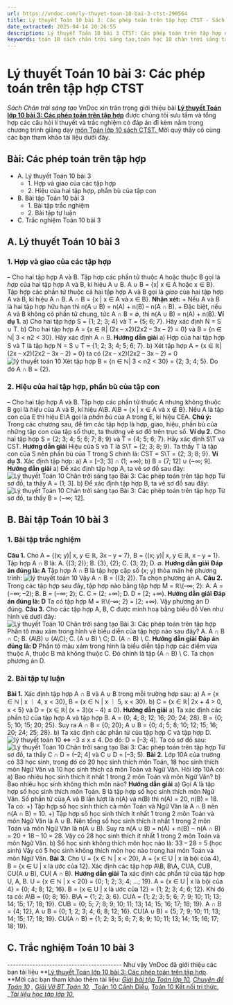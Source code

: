 ```yaml
---
url: https://vndoc.com/ly-thuyet-toan-10-bai-3-ctst-290564
title: Lý thuyết Toán 10 bài 3: Các phép toán trên tập hợp CTST - Sách Chân trời sáng tạo - VnDoc.com
date_extracted: 2025-04-14 20:26:55
description: Lý thuyết Toán 10 bài 3 CTST: Các phép toán trên tập hợp được VnDoc sưu tầm và giới thiệu  để tham khảo chuẩn bị cho bài giảng học kì mới sắp tới đây của mình.
keywords: toán 10 sách chân trời sáng tạo,toán học 10 chân trời sáng tạo,lý thuyết toán học 10 CTST,Toán lớp 10,ôn tập lý thuyết toán lớp 10,lý thuyết môn toán 10,lý thuyết toán 10 CTST,Lý thuyết môn toán 10 bài 3,Các phép toán trên tập hợp,trắc nghiệm toán 10 CTST,Lý thuyết toán 10 bài 3 CTST,trắc nghiệm bài Các phép toán trên tập hợp
---
```


# Lý thuyết Toán 10 bài 3: Các phép toán trên tập hợp CTST
 _Sách Chân trời sáng tạo_
VnDoc xin trân trọng giới thiệu bài **[Lý thuyết Toán lớp 10 bài 3: Các phép toán trên tập hợp](<https://vndoc.com/ly-thuyet-toan-10-bai-3-ctst-290564>)** được chúng tôi sưu tầm và tổng hợp các câu hỏi lí thuyết và trắc nghiệm có đáp án đi kèm nằm trong chương trình giảng dạy [môn Toán lớp 10 sách CTST. ](<https://vndoc.com/toan-10-chan-troi-sang-tao-tap1>)Mời quý thầy cô cùng các bạn tham khảo tài liệu dưới đây.
## Bài: Các phép toán trên tập hợp
  * A. Lý thuyết Toán 10 bài 3
    * 1\. Hợp và giao của các tập hợp
    * 2\. Hiệu của hai tập hợp, phần bù của tập con
  * B. Bài tập Toán 10 bài 3
    * 1\. Bài tập trắc nghiệm
    * 2\. Bài tập tự luận
  * C. Trắc nghiệm Toán 10 bài 3

## **A. Lý thuyết Toán 10 bài 3**
### **1\. Hợp và giao của các tập hợp**
– Cho hai tập hợp A và B.
Tập hợp các phần tử thuộc A hoặc thuộc B gọi là _hợp_ của hai tập hợp A và B, kí hiệu A ∪ B.
A ∪ B = \{x| x ∈ A hoặc x ∈ B\}.
Tập hợp các phần tử thuộc cả hai tập hợp A và B gọi là _giao_ của hai tập hợp A và B, kí hiệu A ∩ B.
A ∩ B = \{x | x ∈ A và x ∈ B\}.
**Nhận xét:**
\+ Nếu A và B là hai tập hợp hữu hạn thì n\(A ∪ B\) = n\(A\) + n\(B\) – n\(A ∩ B\).
\+ Đặc biệt, nếu A và B không có phần tử chung, tức A ∩ B = ∅, thì n\(A ∪ B\) = n\(A\) + n\(B\).
**Ví dụ 1.**
a\) Cho hai tập hợp S = \{1; 2; 3; 4\} và T = \{5; 6; 7\}. Hãy xác định N = S ∪ T.
b\) Cho hai tập hợp A = \{x ∈ ℝ| \(2x – x2\)\(2x2 – 3x – 2\) = 0\} và B = \{n ∈ ℕ| 3 < n2 < 30\}. Hãy xác định A ∩ B.
**Hướng dẫn giải**
a\) Hợp của hai tập hợp S và T là tập hợp N = S ∪ T = \{1; 2; 3; 4; 5; 6; 7\}.
b\) Xét tập hợp A = \{x ∈ ℝ| \(2x – x2\)\(2x2 – 3x – 2\) = 0\} ta có \(2x – x2\)\(2x2 – 3x – 2\) = 0
![lý thuyết toán 10](https://i.vdoc.vn/data/image/2023/03/03/bai-1-1.png)
Xét tập hợp B = \{n ∈ ℕ| 3 < n2 < 30\} = \{2; 3; 4; 5\}.
Do đó A ∩ B = \{2\}.
### **2\. Hiệu của hai tập hợp, phần bù của tập con**
– Cho hai tập hợp A và B.
Tập hợp các phần tử thuộc A nhưng không thuộc B gọi là _hiệu_ của A và B, kí hiệu A\B.
A\B = \{x | x ∈ A và x ∉ B\}.
Nếu A là tập con của E thì hiệu E\A gọi là _phần bù_ của A trong E, kí hiệu CEA.
**Chú ý:** Trong các chương sau, để tìm các tập hợp là hợp, giao, hiệu, phần bù của những tập con của tập số thực, ta thường vẽ sơ đồ trên trục số.
**Ví dụ 2.** Cho hai tập hợp S = \{2; 3; 4; 5; 6; 7; 8; 9\} và T = \{4; 5; 6; 7\}.
Hãy xác định S\T và CST.
**Hướng dẫn giải**
Hiệu của S và T là S\T = \{2; 3; 8; 9\}.
Ta thấy T là tập con của S nên phần bù của T trong S chính là:
CST = S\T = \{2; 3; 8; 9\}.
**Ví dụ 3.** Xác định tập hợp:
a\) A = \[–3; 3\] ∩ \(1; +∞\);
b\) B = \(7; 12\] ∪ \(‒∞; 9\].
**Hướng dẫn giải**
a\) Để xác định tập hợp A, ta vẽ sơ đồ sau đây:
![Lý thuyết Toán 10 Chân trời sáng tạo Bài 3: Các phép toán trên tập hợp](https://i.vdoc.vn/data/image/2023/03/03/ly-thuyet-bai-3-cac-phep-toan-tren-tap-hop-a.png)
Từ sơ đồ, ta thấy A = \(1; 3\].
b\) Để xác định tập hợp B, ta vẽ sơ đồ sau đây:
![Lý thuyết Toán 10 Chân trời sáng tạo Bài 3: Các phép toán trên tập hợp](https://i.vdoc.vn/data/image/2023/03/03/ly-thuyet-bai-3-cac-phep-toan-tren-tap-hop-b.png)
Từ sơ đồ, ta thấy B = \(‒∞; 12\].
## **B. Bài tập Toán 10 bài 3**
### **1\. Bài tập trắc nghiệm**
**Câu 1.** Cho A = \{\(x; y\)| x, y ∈ ℝ, 3x – y = 7\}, B = \{\(x; y\)| x, y ∈ ℝ, x – y = 1\}.
Tập hợp A ∩ B là:
A. \{\(3; 2\)\};
B. \{3\}, \{2\};
C. \{3; 2\};
D. ∅.
**Hướng dẫn giải**
**Đáp án đúng là: A**
Tập hợp A ∩ B là tập hợp cặp số \(x; y\) thỏa mãn hệ phương trình:
![lý thuyết toán 10](https://i.vdoc.vn/data/image/2023/03/03/bai-1-2.png)
Vậy A ∩ B = \{\(3; 2\)\}.
Ta chọn phương án A.
**Câu 2.** Trong các tập hợp sau đây, tập hợp nào bằng tập hợp M = ℝ\\\(–∞; 2\):
A. A = \(‒∞; –2\);
B. B = \(‒∞; 2\);
C. C = \(2; +∞\);
D. D = \[2; +∞\).
**Hướng dẫn giải**
**Đáp án đúng là: D**
Ta có tập hợp M = ℝ\\\(–∞; 2\) = \[2; +∞\).
Vậy phương án D đúng.
**Câu 3.** Cho các tập hợp A, B, C được minh hoạ bằng biểu đồ Ven như hình vẽ dưới đây:
![Lý thuyết Toán 10 Chân trời sáng tạo Bài 3: Các phép toán trên tập hợp](https://i.vdoc.vn/data/image/2023/03/03/ly-thuyet-bai-3-cac-phep-toan-tren-tap-hop-c.png)
Phần tô màu xám trong hình vẽ biểu diễn của tập hợp nào sau đây?
A. A ∩ B ∩ C;
B. \(A\B\) ∪ \(A\C\);
C. \(A ∪ B\) \ C;
D. \(A ∩ B\) \ C.
**Hướng dẫn giải**
**Đáp án đúng là: D**
Phần tô màu xám trong hình là biểu diễn tập hợp các điểm vừa thuộc A, thuộc B mà không thuộc C.
Đó chính là tập \(A ∩ B\) \ C.
Ta chọn phương án D.
### **2\. Bài tập tự luận**
**Bài 1.** Xác định tập hợp A ∩ B và A ∪ B trong mỗi trường hợp sau:
a\) A = \{x ∈ ℕ | x ⋮ 4, x < 30\}, B = \{x ∈ ℕ | x ⋮ 5, x < 30\}.
b\) C = \{x ∈ ℝ| 2x + 4 > 0, x < 5\} và D = \{x ∈ ℝ| \(x + 3\)\(x – 4\) ≤ 0\}.
**Hướng dẫn giải**
a\) Ta xác định các phần tử của tập hợp A và tập hợp B.
A = \{0; 4; 8; 12; 16; 20; 24; 28\}.
B = \{0; 5; 10; 15; 20; 25\}.
Suy ra A ∩ B = \{0; 20\};
A ∪ B = \{0; 4; 5; 8; 10; 12; 15; 16; 20; 24; 25; 28\}.
b\) Ta xác định các phần tử của tập hợp C và tập hợp D.
![lý thuyết toán 10](https://i.vdoc.vn/data/image/2023/03/03/bai-1-3.png)
⇔ –3 ≤ x ≤ 4.
Do đó: D = \[–3; 4\].
Ta có sơ đồ sau:
![Lý thuyết Toán 10 Chân trời sáng tạo Bài 3: Các phép toán trên tập hợp](https://i.vdoc.vn/data/image/2023/03/03/ly-thuyet-bai-3-cac-phep-toan-tren-tap-hop-d.png)
Từ sơ đồ, ta thấy C ∩ D = \(–2; 4\] và C ∪ D = \[–3; 5\).
**Bài 2.** Lớp 10A của trường có 33 học sinh, trong đó có 20 học sinh thích môn Toán, 18 học sinh thích môn Ngữ Văn và 10 học sinh thích cả môn Toán và Ngữ Văn. Hỏi lớp 10A có:
a\) Bao nhiêu học sinh thích ít nhất 1 trong 2 môn Toán và môn Ngữ Văn?
b\) Bao nhiêu học sinh không thích môn nào?
**Hướng dẫn giải**
a\) Gọi A là tập hợp số học sinh thích môn Toán.
B là tập hợp số học sinh thích môn Ngữ Văn.
Số phần tử của A và B lần lượt là n\(A\) và n\(B\) thì n\(A\) = 20, n\(B\) = 18.
Ta có:
+\) Tập hợp số học sinh thích cả môn Toán và Ngữ Văn là A ∩ B nên n\(A ∩ B\) = 10.
+\) Tập hợp số học sinh thích ít nhất 1 trong 2 môn Toán và môn Ngữ Văn là A ∪ B.
Nên tổng số học sinh thích ít nhất 1 trong 2 môn Toán và môn Ngữ Văn là n\(A ∪ B\).
Suy ra n\(A ∪ B\) = n\(A\) + n\(B\) ‒ n\(A ∩ B\) = 20 + 18 – 10 = 28.
Vậy có 28 học sinh thích ít nhất 1 trong 2 môn Toán và môn Ngữ Văn.
b\) Số học sinh không thích môn học nào là: 33 – 28 = 5 \(học sinh\)
Vậy có 5 học sinh không thích môn học nào trong hai môn Toán và môn Ngữ Văn.
**Bài 3.** Cho U = \{x ∈ ℕ | x < 20\}, A = \{x ∈ U | x là bội của 4\}, B = \{x ∈ U | x là ước của 12\}. Xác định các tập hợp A\B, B\A, CUA, CUB, CU\(A ∪ B\), CU\( A ∩ B\).
**Hướng dẫn giải**
Ta xác định các phần tử của tập hợp U, A, B.
U = \{x ∈ ℕ | x < 20\} = \{0; 1; 2; 3; 4; …; 19\}.
A = \{x ∈ U | x là bội của 4\} = \{0; 4; 8; 12; 16\}.
B = \{x ∈ U | x là ước của 12\} = \{1; 2; 3; 4; 6; 12\}.
Khi đó ta có:
A\B = \{0; 8; 16\}.
B\A = \{1; 2; 3; 6\}.
CUA = \{1; 2; 3; 5; 6; 7; 9; 10; 11; 13; 14; 15; 17; 18; 19\}.
CUB = \{0; 5; 7; 8; 9; 10; 11; 13; 14; 15; 16; 17; 18; 19\}.
A ∩ B = \{4; 12\}, A ∪ B = \{0; 1; 2; 3; 4; 6; 8; 12; 16\}.
CU\(A ∪ B\) = \{5; 7; 9; 10; 11; 13; 14; 15; 17; 18; 19\}.
CU\(A ∩ B\) = \{1; 2; 3; 5; 6; 7; 8; 9; 10; 11; 13; 14; 15; 16; 17; 18; 19\}.
## C. Trắc nghiệm Toán 10 bài 3
\-----------------------------------------
Như vậy VnDoc đã giới thiệu các bạn tài liệu **[Lý thuyết Toán lớp 10 bài 3: Các phép toán trên tập hợp](<https://vndoc.com/ly-thuyet-toan-10-bai-3-ctst-290564>). **Mời các bạn tham khảo thêm tài liệu: _[Giải bài tập Toán lớp 10](<https://vndoc.com/giai-toan-lop10>),_ _[Chuyên đề Toán 10](<https://vndoc.com/chuyen-de-toan10>)_ _,_ _[Giải Vở BT Toán 10](<https://vndoc.com/giai-vo-bt-toan10>),_ _[Toán 10 Cánh Diều](<https://vndoc.com/toan-10-canh-dieu-tap1>), [Toán 10 Kết nối tri thức,](<https://vndoc.com/toan-10-ket-noi-tri-thuc-tap1>) __[Tài liệu học tập lớp 10.](<https://vndoc.com/tai-lieu-hoc-tap-lop10>)_
